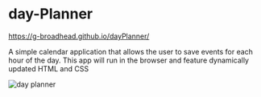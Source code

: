 # day-Planner
https://g-broadhead.github.io/dayPlanner/

A simple calendar application that allows the user to save events for each hour of the day. This app will run in the browser and feature dynamically updated HTML and CSS

![day planner](https://user-images.githubusercontent.com/92894996/142813165-b14e4504-8694-4209-a840-8d307a4163e6.JPG)